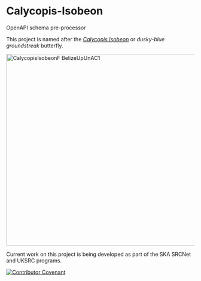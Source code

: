 # Calycopis-Isobeon
OpenAPI schema pre-processor

This project is named after the <a href="https://en.wikipedia.org/wiki/Calycopis_isobeon">_Calycopis Isobeon_</a> or _dusky-blue groundstreak_ butterfly.

<a title="Accassidy, CC BY 3.0 &lt;https://creativecommons.org/licenses/by/3.0&gt;, via Wikimedia Commons" href="https://commons.wikimedia.org/wiki/File:CalycopisIsobeonF_BelizeUpUnAC1.jpg"><img width="512" alt="CalycopisIsobeonF BelizeUpUnAC1" src="https://upload.wikimedia.org/wikipedia/commons/thumb/8/89/CalycopisIsobeonF_BelizeUpUnAC1.jpg/512px-CalycopisIsobeonF_BelizeUpUnAC1.jpg?20160511102625"></a>

Current work on this project is being developed as part of the SKA SRCNet and UKSRC programs.

[![Contributor Covenant](https://img.shields.io/badge/Contributor%20Covenant-2.0-4baaaa.svg)](CODE_OF_CONDUCT.md)

